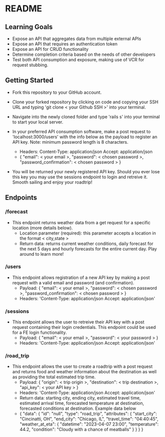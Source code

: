 # README

## Learning Goals

- Expose an API that aggregates data from multiple external APIs
- Expose an API that requires an authentication token
- Expose an API for CRUD functionality
- Determine completion criteria based on the needs of other developers
- Test both API consumption and exposure, making use of VCR for request stubbing.

## Getting Started

- Fork this repository to your GitHub account.
- Clone your forked repository by clicking on code and copying your SSH URL and typing 'git clone < your Github SSH >' into your terminal.
- Navigate into the newly cloned folder and type 'rails s' into your terminal to start your local server.
- In your preferred API consumption software, make a post request to 'localhost:3000/users' with the info below as the payload to register an API key. Note: minimum password length is 8 characters.
  
  - Headers: Content-Type: application/json Accept: application/json
  - {
      "email": < your email >,
      "password": < chosen password >,
      "password_confirmation": < chosen password >
    }

- You will be returned your newly registered API key. Should you ever lose this key you may use the sessions endpoint to login and retreive it. Smooth sailing and enjoy your roadtrip!

## Endpoints

### /forecast

- This endpoint returns weather data from a get request for a specific location (more details below).
  - Location parameter (required): this parameter accepts a location in the format < city,state >
  - Return data: returns current weather conditions, daily forecast for the next 5 days and hourly forecasts for the entire current day. Play around to learn more!

### /users

- This endpoint allows registration of a new API key by making a post request with a valid email and password (and confirmation).
  - Payload: 
    {
      "email": < your email >,
      "password": < chosen password >,
      "password_confirmation": < chosen password >
    }
  - Headers: 'Content-Type: application/json Accept: application/json'

### /sessions

- This endpoint allows the user to retreive their API key with a post request containing their login credentials. This endpoint could be used for a FE login functionality.
  - Payload: 
    {
      "email": < your email >,
      "password": < your password >
    }
  - Headers: 'Content-Type: application/json Accept: application/json'

### /road_trip

- This endpoint allows the user to create a roadtrip with a post request and returns food and weather information about the destination as well as providing the total estimated trip time. 
  - Payload: 
    {
      "origin": < trip origin >,
      "destination": < trip destination >,
      "api_key": < your API key >
    }
  - Headers: 'Content-Type: application/json Accept: application/json'
  - Return data: starting city, ending city, estimated travel time, estimated arrival time, forecasted temperature at destination, forecasted conditions at destination. Example data below
  - {
    "data": {
        "id": "null",
        "type": "road_trip",
        "attributes": {
            "start_city": "Cincinatti, OH",
            "end_city": "Chicago, IL",
            "travel_time": "04:40:45",
            "weather_at_eta": {
                "datetime": "2023-04-07 23:00",
                "temperature": 44.2,
                "condition": "Cloudy with a chance of meatballs"
            }
        }
    }
}
